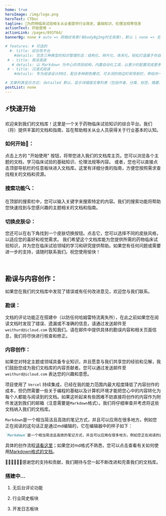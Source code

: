 ```yaml
---
home: true
heroImage: /img/logo.png
heroText: CTDoc
tagline: 🚀为药物临床试验相关从业者提供行业简史、基础知识、伦理法规等信息
actionText: 开始使用 →
actionLink: /pages/893f6d/
bannerBg: none # auto => 网格纹背景(有bodyBgImg时无背景)，默认 | none => 无 | '大图地址' | background: 自定义背景样式       提示：如发现文本颜色不适应你的背景时可以到palette.styl修改$bannerTextColor变量

# features: # 可选的
  #- title: 综合性平台
    #details: 包含三种典型的知识管理形态：结构化、碎片化、体系化。轻松打造属于你自己的知识管理平台
 # - title: 简洁高效
   # details: 以 Markdown 为中心的项目结构，内置自动化工具，以更少的配置完成更多的事。配合多维索引快速定位每个知识点
 # - title: 沉浸式阅读
    #details: 专为阅读设计的UI，配合多种颜色模式、可关闭的侧边栏和导航栏，带给你一种沉浸式阅读体验

# 文章列表显示方式: detailed 默认，显示详细版文章列表（包括作者、分类、标签、摘要、分页等）| simple => 显示简约版文章列表（仅标题和日期）| none 不显示文章列表
postList: none
---
```



## ⚡️快速开始
欢迎来到我们的文档库！这里是一个关于药物临床试验知识的综合平台。我们（将）提供丰富的文档和指南，旨在帮助相关从业人员获得关于行业基本的认知。

### 如何开始🤪：
点击上方的 "开始使用" 按钮，将带您进入我们的文档库主页。您可以浏览各个主题的文档，学习临床试验的基础知识、伦理法规等内容。
或者，您也可以直接点击顶部导航栏的任意板块进入文档库。这里有详细分类的指南，方便您按照需求查找相关的文档和资源。
### 搜索功能🔍：
在顶部的搜索栏中，您可以输入关键字来搜索特定的内容。我们的搜索功能将帮助您快速找到与您感兴趣的主题相关的文档和指南。
### 切换皮肤😛：
您还可以在右下角找到一个皮肤切换按钮。点击它，您可以选择不同的皮肤风格，以适应您的喜好和视觉需求。
我们希望这个文档库能为您提供所需的药物临床试验知识，并为您在临床试验领域的学习和研究提供帮助。如果您有任何问题或需要进一步的支持，请随时联系我们。祝您使用愉快！

<br/>

## 勘误与内容创作：

如果您在我们的文档库中发现了错误或有任何改进意见，欢迎您与我们联系。

### 勘误：

文档的评论功能正在搭建中（以防任何哈姆雷特流离失所），在此之前如果您在阅读文档时发现了错误、遗漏或不准确的信息，请通过发送邮件至 `weithurd@icloud.com` 告知我们。请在邮件中提供具体的勘误内容和相关页面信息，我们将尽快进行核查和修正。
### 内容创作：

如果您对特定主题或领域具备专业知识，并且愿意与我们共享您的经验和见解，我们鼓励您成为我们文档库的内容贡献者。您可以通过发送邮件至 `weithurd@icloud.com` 表达您的兴趣和意愿。

项目使用了 `Vercel` 持续集成，已经在我的能力范围内最大程度降低了内容创作的成本，但仍然需要一些关于编程的基础以及计算机环境才能把您心中的内容转化为每个人都能与阅读到的文档。如果这听起来有些困难不妨直接将创作的内容作为附件发送到我们的邮箱（注意需要是`Markdown`格式）。我们将仔细审查并考虑将这些文档纳入我们的文档库。

`Markdown`是一个相当简洁且高效的笔记方式，并且可以应用在很多地方。例如您正在阅读的这句话正是通过md编辑的，它在编辑器中的样子如下：
```markdown
`Markdown`是一个相当简洁且高效的笔记方式，并且可以应用在很多地方。例如您正在阅读的这句话正是通过md编辑的，它在编辑器中的样子如下：
```

具体的创作流程[请看这里](03.%E5%88%9B%E4%BD%9C/01.%E5%88%9B%E4%BD%9C.md)；如果您对md格式不熟悉，您可以点击查看有关如何使用[Markdown格式的文档](03.%E5%88%9B%E4%BD%9C/02.Markdown%20%E4%BD%BF%E7%94%A8%E6%95%99%E7%A8%8B.md)。

🙇‍♂️🙇‍♂️🙇‍♂️感谢您的支持和贡献，我们期待与您一起不断改进和完善我们的文档库。

### 搭建中...

1. 无后台评论功能

2. 行业简史板块

3. 开发日志板块
